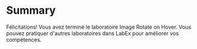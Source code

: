 # Summary

Félicitations! Vous avez terminé le laboratoire Image Rotate on Hover. Vous pouvez pratiquer d'autres laboratoires dans LabEx pour améliorer vos compétences.
